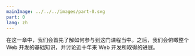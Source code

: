 ```yaml
---
mainImage: ../../../images/part-0.svg
part: 0
lang: zh
---
```


<div class="intro">

<!-- In this part, we will familiarize ourselves with the practicalities of taking the course. After that we will have an overview of the basics of web development, and also talk about the advances in web application development during the last few decades.-->
 在这一章中，我们会首先了解如何参与到这门课程当中。之后，我们会俯瞰整个 Web 开发的基础知识，并讨论近十年来 Web 开发所取得的进展。

</div>
